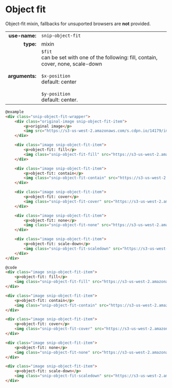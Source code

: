 # Object fit

Object-fit mixin, fallbacks for unsuported browsers are <strong>not</strong> provided.

|  |  |
| ---: | --- |
| **use-name:** | `snip-object-fit` |
| **type:** | mixin |
| **arguments:** | `$fit`<br>can be set with one of the following: fill, contain, cover, none, scale-down <br><br>`$x-position`<br>default: center <br><br>`$y-position`<br>default: center.  |


```html
@example
<div class="snip-object-fit-wrapper">
    <div class="original-image snip-object-fit-item">
        <p>original image</p>
        <img src="https://s3-us-west-2.amazonaws.com/s.cdpn.io/14179/image.png"> 
    </div>

    <div class="image snip-object-fit-item">
        <p>object-fit: fill</p>
        <img class="snip-object-fit-fill" src="https://s3-us-west-2.amazonaws.com/s.cdpn.io/14179/image.png">
    </div>

    <div class="image snip-object-fit-item">
        <p>object-fit: contain</p>
        <img class="snip-object-fit-contain" src="https://s3-us-west-2.amazonaws.com/s.cdpn.io/14179/image.png">
    </div>

    <div class="image snip-object-fit-item">
        <p>object-fit: cover</p>
        <img class="snip-object-fit-cover" src="https://s3-us-west-2.amazonaws.com/s.cdpn.io/14179/image.png">
    </div>

    <div class="image snip-object-fit-item">
        <p>object-fit: none</p>
        <img class="snip-object-fit-none" src="https://s3-us-west-2.amazonaws.com/s.cdpn.io/14179/image.png">
    </div>

    <div class="image snip-object-fit-item">
        <p>object-fit: scale-down</p>
        <img class="snip-object-fit-scaledown" src="https://s3-us-west-2.amazonaws.com/s.cdpn.io/14179/image.png">
    </div>
</div>
```

```html
@code
<div class="image snip-object-fit-item">
    <p>object-fit: fill</p>
    <img class="snip-object-fit-fill" src="https://s3-us-west-2.amazonaws.com/s.cdpn.io/14179/image.png">
</div>

<div class="image snip-object-fit-item">
    <p>object-fit: contain</p>
    <img class="snip-object-fit-contain" src="https://s3-us-west-2.amazonaws.com/s.cdpn.io/14179/image.png">
</div>

<div class="image snip-object-fit-item">
    <p>object-fit: cover</p>
    <img class="snip-object-fit-cover" src="https://s3-us-west-2.amazonaws.com/s.cdpn.io/14179/image.png">
</div>

<div class="image snip-object-fit-item">
    <p>object-fit: none</p>
    <img class="snip-object-fit-none" src="https://s3-us-west-2.amazonaws.com/s.cdpn.io/14179/image.png">
</div>

<div class="image snip-object-fit-item">
    <p>object-fit: scale-down</p>
    <img class="snip-object-fit-scaledown" src="https://s3-us-west-2.amazonaws.com/s.cdpn.io/14179/image.png">
</div>
```
